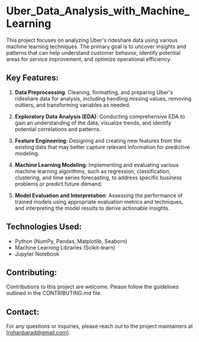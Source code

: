 # Uber_Data_Analysis_with_Machine_Learning

This project focuses on analyzing Uber's rideshare data using various machine learning techniques. The primary goal is to uncover insights and patterns that can help understand customer behavior, identify potential areas for service improvement, and optimize operational efficiency.

## Key Features:

1. **Data Preprocessing**: Cleaning, formatting, and preparing Uber's rideshare data for analysis, including handling missing values, removing outliers, and transforming variables as needed.

2. **Exploratory Data Analysis (EDA)**: Conducting comprehensive EDA to gain an understanding of the data, visualize trends, and identify potential correlations and patterns.

3. **Feature Engineering**: Designing and creating new features from the existing data that may better capture relevant information for predictive modeling.

4. **Machine Learning Modeling**: Implementing and evaluating various machine learning algorithms, such as regression, classification, clustering, and time series forecasting, to address specific business problems or predict future demand.

5. **Model Evaluation and Interpretation**: Assessing the performance of trained models using appropriate evaluation metrics and techniques, and interpreting the model results to derive actionable insights.

## Technologies Used:

- Python (NumPy, Pandas, Matplotlib, Seaborn)
- Machine Learning Libraries (Scikit-learn)
- Jupyter Notebook

## Contributing:

Contributions to this project are welcome. Please follow the guidelines outlined in the CONTRIBUTING.md file.

## Contact:

For any questions or inquiries, please reach out to the project maintainers at [rohanbarad@gmail.com].
